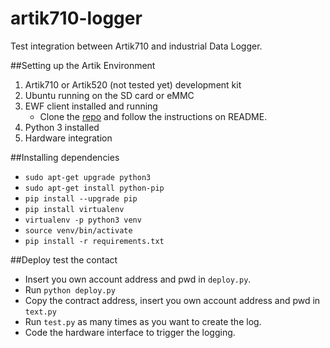 # artik710-logger
Test integration between Artik710 and industrial Data Logger.

##Setting up the Artik Environment
1. Artik710 or Artik520 (not tested yet) development kit 
2. Ubuntu running on the SD card or eMMC
3. EWF client installed and running
    - Clone the [repo](https://github.com/energywebfoundation/energyweb-client) and follow the instructions on README.
4. Python 3 installed
5. Hardware integration

##Installing dependencies
- `sudo apt-get upgrade python3`
- `sudo apt-get install python-pip`
- `pip install --upgrade pip`
- `pip install virtualenv`
- `virtualenv -p python3 venv`
- `source venv/bin/activate`
- `pip install -r requirements.txt`

##Deploy test the contact
- Insert you own account address and pwd in `deploy.py`.
- Run `python deploy.py`
- Copy the contract address, insert you own account address and pwd in `text.py`
- Run `test.py` as many times as you want to create the log.
- Code the hardware interface to trigger the logging.
